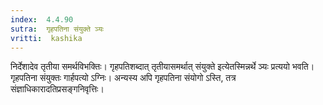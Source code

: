 ```yaml
---
index:  4.4.90
sutra:  गृहपतिना संयुक्ते ञ्यः
vritti:  kashika 
---
```


निर्देशादेव तृतीया समर्थविभक्तिः। गृहपतिशब्दात् तृतीयासमर्थात् संयुक्ते इत्येतस्मिन्नर्थे ञ्यः प्रत्ययो भवति। गृहपतिना संयुक्तः गार्हपत्यो ऽग्निः। अन्यस्य अपि गृहपतिना संयोगो ऽस्ति, तत्र संज्ञाधिकारादतिप्रसङ्गनिवृत्तिः।

